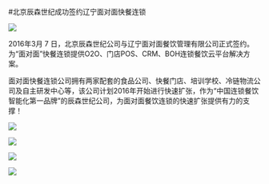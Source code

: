 #北京辰森世纪成功签约辽宁面对面快餐连锁

![](http://www.choicesoft.com.cn/UploadFile/2016311101122893.jpg)

2016年3月  7 日，北京辰森世纪公司与辽宁面对面餐饮管理有限公司正式签约。为“面对面”快餐连锁提供O2O、门店POS、CRM、BOH连锁餐饮云平台解决方案。

面对面快餐连锁公司拥有两家配套的食品公司、快餐门店、培训学校、冷链物流公司及自主研发中心等，该公司计划2016年开始进行快速扩张，作为“中国连锁餐饮智能化第一品牌”的辰森世纪公司，为面对面餐饮连锁的快速扩张提供有力的支撑！

![](http://www.choicesoft.com.cn/UploadFile/2016311101247304.jpg)

![](http://www.choicesoft.com.cn/UploadFile/2016311101323519.jpg)

![](http://www.choicesoft.com.cn/UploadFile/2016311101423946.jpg)

![](http://www.choicesoft.com.cn/UploadFile/2016311101448627.jpg)
